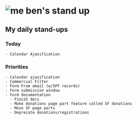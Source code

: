 # ![me](https://avatars2.githubusercontent.com/u/5232044?s=50&v=4) ben's stand up

## My daily stand-ups
 
### Today

    - Calendar Ajaxification
 
### Priorities 

    - Calendar ajaxification
    - Commercial Filter
    - Form From email (w/SPF records)
    - Form submission window
    - Form documentation
      - Finish docs
      - Make donations page part feature called SF donations
      - Move SF page parts
      - Deprecate donations/registrations
      

